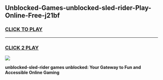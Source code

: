 
## Unblocked-Games-unblocked-sled-rider-Play-Online-Free-j21bf
<h3>
<a href="https://premium76.site?title=unblocked-sled-rider&ref=26A">CLICK TO PLAY</a></h3>
<hr>

<h3>
<a href="https://premium76.site?title=unblocked-sled-rider&ref=26A">CLICK 2 PLAY</a>
  
</h3>

<a href="https://premium76.site?title=unblocked-sled-rider&ref=26A"><img src="https://clearcache.store/games.png"></a>


**unblocked-sled-rider games unblocked: Your Gateway to Fun and Accessible Online Gaming**
